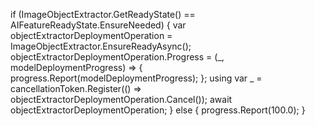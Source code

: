 if (ImageObjectExtractor.GetReadyState() == AIFeatureReadyState.EnsureNeeded)
{
    var objectExtractorDeploymentOperation = ImageObjectExtractor.EnsureReadyAsync();
    objectExtractorDeploymentOperation.Progress = (_, modelDeploymentProgress) =>
    {
        progress.Report(modelDeploymentProgress);
    };
    using var _ = cancellationToken.Register(() => objectExtractorDeploymentOperation.Cancel());
    await objectExtractorDeploymentOperation;
}
else
{
    progress.Report(100.0);
}
